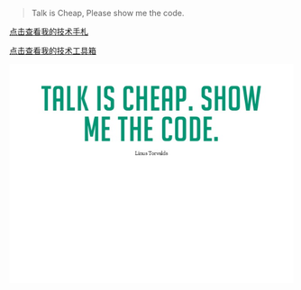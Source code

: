 > Talk is Cheap, Please show me the code.

[点击查看我的技术手札](https://github.com/huihuidaxia/show_me_the_code/issues)

[点击查看我的技术工具箱](https://github.com/huihuidaxia/show_me_the_code/wiki)

![Linus](talk_is_cheap.jpg)
